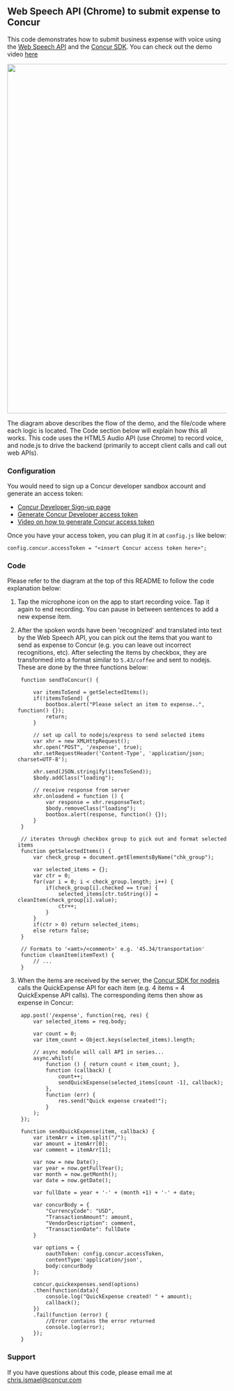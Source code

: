 ## Web Speech API (Chrome) to submit expense to Concur
This code demonstrates how to submit business expense with voice using the [Web Speech API](http://dvcs.w3.org/hg/speech-api/raw-file/tip/speechapi.html)  and the [Concur SDK](https://github.com/concur/concur-platform-sdk-js).  You can check out the demo video [here](https://www.youtube.com/watch?v=paCuZL-6drw)

<img src="https://jfqcza.bn1301.livefilestore.com/y2pL04qUEGxVy3xvmjgX8oGUfJxAaRQ3-onuryF7N7vxZehbsmE4_T9IEe7FqKlkEAnPBG6V4iT_FspUcKfaWGPXuPmbvtyo0S_XzRGh1z4eEdR_aX-5GbyqL34WYx8VoVQ/ConcurWebSpeechDiagram.PNG?psid=1" width="800px" />

The diagram above describes the flow of the demo, and the file/code where each logic is located.  The Code section below will explain how this all works. This code uses the HTML5 Audio API (use Chrome) to record voice, and node.js to drive the backend (primarily to accept client calls and call out web APIs). 

### Configuration
You would need to sign up a Concur developer sandbox account and generate an access token:

- [Concur Developer Sign-up page](https://developer.concur.com/register)
- [Generate Concur Developer access token](https://developer.concur.com/oauth-20/native-flow)
- [Video on how to generate Concur access token](https://www.youtube.com/watch?v=Cy2rPV_I03w)

Once you have your access token, you can plug it in at `config.js` like below:

    config.concur.accessToken = "<insert Concur access token here>";

### Code
Please refer to the diagram at the top of this README to follow the code explanation below:

1. Tap the microphone icon on the app to start recording voice. Tap it again to end recording.  You can pause in between sentences to add a new expense item.
2. After the spoken words have been 'recognized' and translated into text by the Web Speech API, you can pick out the items that you want to send as expense to Concur (e.g. you can leave out incorrect recognitions, etc).  After selecting the items by checkbox, they are transformed into a format similar to `5.43/coffee` and sent to nodejs.  These are done by the three functions below:
             
		function sendToConcur() {

			var itemsToSend = getSelectedItems();
			if(!itemsToSend) {
				bootbox.alert("Please select an item to expense..", function() {});
				return;
			}

			// set up call to nodejs/express to send selected items
			var xhr = new XMLHttpRequest();
			xhr.open("POST", '/expense', true);
			xhr.setRequestHeader('Content-Type', 'application/json; charset=UTF-8');

			xhr.send(JSON.stringify(itemsToSend));
			$body.addClass("loading");

			// receive response from server
			xhr.onloadend = function () {
				var response = xhr.responseText;
				$body.removeClass("loading");
				bootbox.alert(response, function() {});
			}
	  	}

		// iterates through checkbox group to pick out and format selected items
		function getSelectedItems() {
			var check_group = document.getElementsByName("chk_group");

			var selected_items = {};
			var ctr = 0;
			for(var i = 0; i < check_group.length; i++) {
				if(check_group[i].checked == true) {
					selected_items[ctr.toString()] = cleanItem(check_group[i].value);
					ctr++;
				}
			}
			if(ctr > 0) return selected_items;
			else return false;
		}

		// Formats to '<amt>/<comment>' e.g. '45.34/transportation'
		function cleanItem(itemText) {
			// ... 
		}
     
3. When the items are received by the server, the [Concur SDK for nodejs](http://github.com/concur) calls the QuickExpense API for each item (e.g. 4 items = 4 QuickExpense API calls).  The corresponding items then show as expense in Concur:

		app.post('/expense', function(req, res) {
			var selected_items = req.body;

			var count = 0;
			var item_count = Object.keys(selected_items).length;

			// async module will call API in series...
			async.whilst(
				function () { return count < item_count; },
				function (callback) {
					count++;
					sendQuickExpense(selected_items[count -1], callback);
				},
				function (err) {
					res.send("Quick expense created!");
				}
			);
		});

		function sendQuickExpense(item, callback) {
			var itemArr = item.split("/");
			var amount = itemArr[0];
			var comment = itemArr[1];

			var now = new Date();
			var year = now.getFullYear();
			var month = now.getMonth();
			var date = now.getDate();

			var fullDate = year + '-' + (month +1) + '-' + date;

			var concurBody = {
				"CurrencyCode": "USD",
				"TransactionAmount": amount,
				"VendorDescription": comment,
				"TransactionDate": fullDate
			}

			var options = {
				oauthToken: config.concur.accessToken,
				contentType:'application/json',
				body:concurBody
			};

			concur.quickexpenses.send(options)
			.then(function(data){
				console.log("QuickExpense created! " + amount);
				callback();
			})
			.fail(function (error) {
				//Error contains the error returned
				console.log(error);
			});
		}

### Support
If you have questions about this code, please email me at chris.ismael@concur.com 